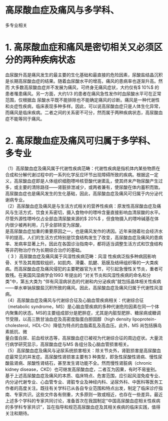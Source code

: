 # 高尿酸血症及痛风与多学科、  
多专业相关  
# 1.  高尿酸血症和痛风是密切相关又必须区 分的两种疾病状态  
血尿酸升高是痛风发生的最主要的生化基础和最直接的危险因素，尿酸盐结晶沉积是长期高尿酸血症的结果。随着血尿酸水平的增高，痛风的患病率也逐渐升高。然而 大多数高尿酸血症并不发展为痛风，可终身无痛风症状，大约仅有$ 10\%$  的患者罹患痛风。另一方面，大约1/3 的患者在痛风急性发作时血尿酸水平可在正常范围，仅根据血 尿酸水平既不能排除也不能确定痛风的诊断。痛风是一种代谢性和炎症性疾病，临床表现多种多样。因此，可以说高尿酸血症只是人体生化异常，而痛风是临床疾病。二者之间的关系密不可分，然而属于两种疾病状态，高尿酸血 症不能等同于痛风。  
# 2. 高尿酸血症及痛风可归属于多学科、多专业  
（1）高尿酸血症及痛风属于代谢性疾病范畴：代谢性疾病是指机体内某些物质在合成和分解代谢过程中的一系列化学反应环节出现障碍所致的疾病。根据这一定义，高尿酸血症即是人体组织细胞嘌呤核苷酸代谢紊乱，使其终末产物尿酸产生过多，或主要的清除路径——肾脏排泄减少，或两者兼有，使尿酸在体内蓄积而致。高尿酸血症也是痛风发生的生化基础，因此，高尿酸血症及痛风可归属于内分泌代谢病专业。  
（2）高尿酸血症及痛风是与生活方式相关的营养性疾病：原发性高尿酸血症及痛风与生活方式、饮食关系密切，摄入食物中的嘌呤含量直接影响血清尿酸的水平。尽管外源性嘌呤仅占全部血清尿酸来源的$ 20\%$ ，但食物摄入的嘌呤碱基在体内很少被再利用，几乎全部转变为尿酸，  
是高尿酸血症加重的重要原因之一，也是痛风发作的诱因。近年来随着社会经济水平的提高，人们的生活方式特别是饮食结构发生了改变，高尿酸血症及痛风的患病率、发病率显著上升。因此在各国诊治指南中，都将适当调整生活方式和饮食结构等非药物治疗作为长期综合治疗的基础。  
（ 3 ）高尿酸血症及痛风属于风湿性疾病范畴：风湿 性疾病泛指多种病因影响骨、关节及其周围软组织，如肌肉、滑囊、肌腱、筋膜及结缔组织等的一大类疾病。而高尿酸血症及痛风侵犯的主要靶器官为关节，可引起急慢性关节炎，重者可致残。在美国风湿病学会1993 年提出的
“对关节炎和风湿性疾病的命名和分类”中，第五大类为
“伴有风湿病状态的代谢和内分泌疾病”就包括晶体相关性疾病——单水单钠尿酸盐沉积所致的痛风。因此，高尿酸血症及痛风归属于代谢性风湿病。  
（4）高尿酸血症及痛风与代谢综合征及心脑血管疾病相关：代谢综合征（metabolic syndrome，MS）是心脑血管疾病的多种代谢危险因素在同一个体内聚集的状态。MS的主要组成部分是肥胖症，尤其是内脏型肥胖、糖尿病或糖调节受限，以高三酰甘油血症及高密度脂蛋白胆固醇（high density lipoprotein-cholesterol，HDL-Ch）降低为特点的血脂紊乱及高血压。此外，MS 尚包括胰岛素抵抗、微  
量白蛋白尿、前血栓状态等，高尿酸血症已被视为代谢综合征的周边症状。大量流行病学研究显示，高尿酸血症与MS 各组分及心脑血管损害相关。  
（5）高尿酸血症及痛风与泌尿系统损害相关：除关节炎外，肾脏损害是高尿酸血症最常见的并发症。高尿酸性肾损害主要有3 种类型，即急性尿酸性肾病、慢性尿酸盐肾病、尿酸性肾结石，甚至发生肾功能不全。然而慢性肾脏病（chronic kidney disease，CKD）也可继发高尿酸血症，二者互为因果，有时不易鉴别。  
基于上述高尿酸血症及痛风的本质、临床特点、危害范围，应引起风湿免疫专业、内分泌代谢专业、心血管专业、肾脏专业及神经内科、泌尿外科、中医科等医务工 作者的高度关注。既往有关学科已从各自专业范围和特点出发，制定了临床诊疗指南、专家共识。这些文件各有侧重，大多原则一致或相近，也存在一些差异。最近上述多个学科的专家共同讨论，准备首次在我国制定“中国高尿酸血症相关性疾病的多学科专家共识”，旨在指导和规范高尿酸血症及其相关疾病的临床实践，值得关注和期待。  